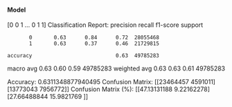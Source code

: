 #### Model
[0 0 1 ... 0 1 1]
Classification Report:
              precision    recall  f1-score   support

           0       0.63      0.84      0.72  28055468
           1       0.63      0.37      0.46  21729815

    accuracy                           0.63  49785283
   macro avg       0.63      0.60      0.59  49785283
weighted avg       0.63      0.63      0.61  49785283

Accuracy: 0.6311348877940495
Confusion Matrix:
[[23464457  4591011]
 [13773043  7956772]]
Confusion Matrix (%):
[[47.13131188  9.22162278]
 [27.66488844 15.9821769 ]]
